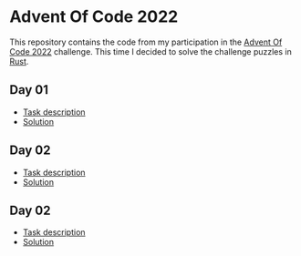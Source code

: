 # Advent Of Code 2022

<!-- [![Build and Test](https://github.com/maqiv/AdventOfCode2022/actions/workflows/main.yml/badge.svg)](https://github.com/maqiv/AdventOfCode2022/actions/workflows/main.yml) -->

This repository contains the code from my participation in the [Advent Of Code 2022](https://adventofcode.com/2022) challenge.
This time I decided to solve the challenge puzzles in [Rust](https://rust-lang.org/).

## Day 01

* [Task description](https://adventofcode.com/2022/day/1)
* [Solution](./day01/src/)

## Day 02

* [Task description](https://adventofcode.com/2022/day/2)
* [Solution](./day02/src/)

## Day 02

* [Task description](https://adventofcode.com/2022/day/3)
* [Solution](./day03/src/)